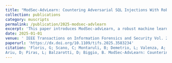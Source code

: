 ```yaml
---
title: "ModSec-AdvLearn: Countering Adversarial SQL Injections With Robust Machine Learning"
collection: publications
category: muscripts
permalink: /publication/2025-modsec-advlearn
excerpt: 'This paper introduces ModSec-advLearn, a robust machine learning system to enhance robustness and detection of adversarial SQL Injection and SQL Injection attacks against Web Application Firewalls '
date: 2025-01-01
venue: ' IEEE Transactions on Information Forensics and Security Vol. 20, pp. 6693-6705'
paperurl: 'https://dx.doi.org/10.1109/tifs.2025.3583234'
citation: 'Floris, G; Scano, C; Montaruli, B; Demetrio, L; Valenza, A; Compagna, L;
Ariu, D; Piras, L; Balzarotti, D; Biggio, B. ModSec-AdvLearn: Countering Adversarial SQL Injections With Robust Machine Learning. (2025). <i> IEEE TRANSACTIONS ON INFORMATION FORENSICS AND SECURITY (TIFS) </i>, VOL. 20, pp. 6693-6705, 2025'
---
```

